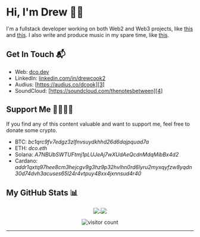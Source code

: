 <!-- markdownlint-disable -->
# Hi, I'm Drew 🤙🏼

I'm a fullstack developer working on both Web2 and Web3 projects, like [this](https://fundraisers.dco.dev) and [this](https://beerbuddy.io). I also write and produce music in my spare time, like [this](https://ipfs.io/ipfs/QmSMT86QpftE3azkeMagsyJ7ynVZY493VP6XM5eo2scttv/A%20Day%20In%20The%20Life.mp3).

## Get In Touch 📬

- Web: [dco.dev][1]
- LinkedIn: [linkedin.com/in/drewcook2][2]
- Audius: [https://audius.co/dcook][3]
- SoundCloud: [https://soundcloud.com/thenotesbetween][4]

## Support Me 🤜🏼🤛🏼

If you find any of this content valuable and want to support me, feel free to donate some crypto.

- BTC: _bc1qrc9fv7edgz3zlfnvsuydkhhd26d6dajpquad7a_
- ETH: _dco.eth_
- Solana: _A7NBUbSWTUFtmj1pLUJeAj7wXUdAeQcdnMdqMibBx4d2_
- Cardano: _addr1qxtq97hee8cm3hejcgv9g3hz9p32hvlhn0rd6lyru2myxqyfzw8yqdn30d74dvh3acuses65l24r4vtpuy48xx4jxnnsud4r40_

## My GitHub Stats 📊

<p align="center">
	<a href="https://github.com/drewcook">
		<img align="center" src="https://github-readme-stats.vercel.app/api/top-langs/?username=drewcook&langs_count=8&layout=compact&card_width=260" />
	</a>
	<a href="https://github.com/drewcook">
		<img align="center" src="https://github-readme-stats.vercel.app/api?username=drewcook&show_icons=true&theme=dracula" />
	</a>
</p>

<p align="center">
	<img src="https://visitor-badge.glitch.me/badge?page_id=drewcook.drewcook" alt="visitor count"/>
</p>

---

[1]: https://dco.dev/
[2]: https://www.linkedin.com/in/drewcook2/
[3]: https://audius.co/dcook
[4]: https://soundcloud.com/thenotesbetween
